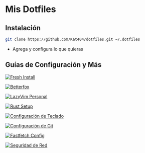 # Mis Dotfiles

## Instalación

```zsh
git clone https://github.com/Kat404/dotfiles.git ~/.dotfiles
```

- Agrega y configura lo que quieras

## Guías de Configuración y Más

[![Fresh Install](https://img.shields.io/badge/🔄-Fresh_Install_(Arch)-89DCEB?style=for-the-badge&logo=arch-linux&logoColor=white&labelColor=0B6EA8)](fresh-install.md)

[![Betterfox](https://img.shields.io/badge/Betterfox-4A2E1A?style=for-the-badge&logo=firefox&logoColor=white&labelColor=D84315)](firefox/user.js)

[![LazyVim Personal](https://img.shields.io/badge/LazyVim_Personal-78A8F8?style=for-the-badge&logo=neovim&logoColor=white&labelColor=1B5E20)](nvim)

[![Rust Setup](https://img.shields.io/badge/🦀-Rust_Setup_(Unix--like)-orange?style=for-the-badge&logo=rust&logoColor=white&labelColor=000000)](rust-setup.md)

[![Configuración de Teclado](https://img.shields.io/badge/⌨️-Configuración_de_Teclado_Latinoamericano-BDBDBD?style=for-the-badge&logo=keyboard&logoColor=white&labelColor=424242)](latam.md)

[![Configuración de Git](https://img.shields.io/badge/-Configuración_de_Git-F05032?style=for-the-badge&logo=git&logoColor=white&labelColor=8B0000)](git.md)

[![Fastfetch Config](https://img.shields.io/badge/Fastfetch_Config-313244?style=for-the-badge&logo=gnubash&logoColor=A6ADC8&labelColor=1E1E2E)](fastfetch/config.jsonc)

[![Seguridad de Red](https://img.shields.io/badge/Seguridad_(sysctl)-CBA6F7?style=for-the-badge&logo=bitwarden&logoColor=white&labelColor=8839EF)](https://github.com/Kat404/linux_network.conf/blob/main/99-linux-security-es.conf)
